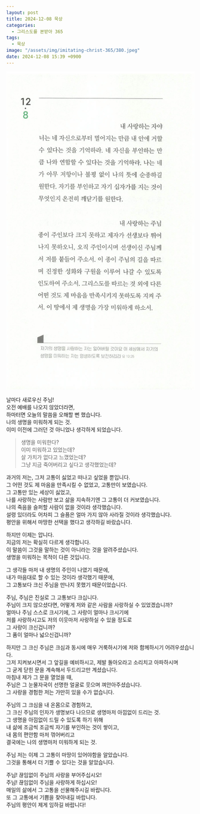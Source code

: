 ```yaml
---
layout: post
title: 2024-12-08 묵상
categories:
  - 그리스도를 본받아 365
tags:
  - 묵상
image: "/assets/img/imitating-christ-365/380.jpeg"
date: 2024-12-08 15:39 +0900
---
```


![image](/assets/img/imitating-christ-365/380.jpeg)

날마다 새로우신 주님!  
오전 예배를 나오지 않았더라면,  
하마터면 오늘의 말씀을 오해할 뻔 했습니다.  
나의 생명을 미워하게 되는 것.  
이미 이전에 그러던 것 아니었나 생각하게 되었습니다.

> 생명을 미워한다?  
> 이미 미워하고 있었는데?  
> 살 가치가 없다고 느꼈었는데?  
> 그냥 지금 죽어버리고 싶다고 생각했었는데?

과거의 저는, 그저 고통이 싫었고 떠나고 싶었을 뿐입니다.  
그 어떤 것도 제 마음을 만족시킬 수 없었고, 고통만이 보였습니다.  
그 고통만 있는 세상이 싫었고,  
나를 사랑하는 사람만 보고 삶을 지속하기엔 그 고통이 더 커보였습니다.  
나의 죽음을 슬퍼할 사람이 없을 것이라 생각했습니다.  
설령 있더라도 어차피 그 슬픔은 얼마 가지 않아 사라질 것이라 생각했습니다.  
평안을 위해서 마땅한 선택을 했다고 생각하길 바랐습니다.

하지만 이제는 압니다.  
지금의 저는 확실히 다르게 생각합니다.  
이 말씀이 그것을 말하는 것이 아니라는 것을 알려주셨습니다.  
생명을 미워하는 목적이 다른 것입니다.

그 생각들 마저 내 생명의 주인이 나였기 때문에,  
내가 마음대로 할 수 있는 것이라 생각했기 때문에,  
그 고통보다 크신 주님을 만나지 못했기 때문이었습니다.

주님, 주님은 진실로 그 고통보다 크십니다.  
주님이 크지 않으셨다면, 어떻게 저와 같은 사람을 사랑하실 수 있었겠습니까?  
얼마나 주님 스스로 크시기에, 그 사랑이 얼마나 크시기에  
저를 사랑하시고도 저의 이웃마저 사랑하실 수 있을 정도로  
그 사랑이 크신겁니까?  
그 품이 얼마나 넓으신겁니까?

하지만 그 크신 주님은 크심과 동시에 매우 거룩하시기에 저와 함께하시기 어려우셨습니다.  
그저 지켜보시면서 그 앞길을 예비하시고, 제발 돌아오라고 소리치고 아파하시며  
그 굳게 닫힌 문을 계속해서 두드리고만 계셨습니다.  
마침내 제가 그 문을 열었을 때,  
주님은 그 눈물자국이 선명한 얼굴로 웃으며 껴안아주셨습니다.  
그 사랑을 경험한 저는 가만히 있을 수가 없습니다.

주님의 그 크심을 내 온몸으로 경험하고,  
그 크신 주님의 인자가 생명보다 나으므로 생명마저 아낌없이 드리는 것.  
그 생명을 아낌없이 드릴 수 있도록 하기 위해  
내 삶에 조금씩 조금씩 자기를 부인하는 것이 쌓이고,  
내 몸의 편안함 마저 꺾어버리고  
결국에는 나의 생명마저 미워하게 되는 것.

주님 저는 이제 그 고통이 마땅이 있어야함을 알았습니다.  
그것을 통해서 더 기쁠 수 있다는 것을 알았습니다.

주님! 끊임없이 주님의 사랑을 부어주십시오!  
주님! 끊임없이 주님을 사랑하게 하십시오!  
매일의 삶에서 그 고통을 선물해주시길 바랍니다.  
또 그 고통에서 기쁨을 찾아내길 바랍니다.  
주님의 평안이 제게 임하길 바랍니다!
